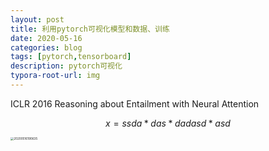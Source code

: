 ```yaml
---
layout: post
title: 利用pytorch可视化模型和数据、训练
date: 2020-05-16
categories: blog
tags: [pytorch,tensorboard]
description: pytorch可视化
typora-root-url: img
---
```


ICLR 2016 Reasoning about Entailment with Neural Attention

 


$$
x = ssda*das*dadasd*asd
$$

<img src="/20200516190635.jpg" alt="20200516190635" style="zoom: 33%;" />